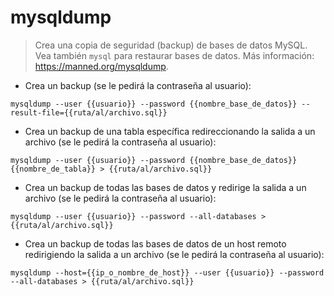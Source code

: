 # mysqldump

> Crea una copia de seguridad (backup) de bases de datos MySQL.
> Vea también `mysql` para restaurar bases de datos.
> Más información: <https://manned.org/mysqldump>.

- Crea un backup (se le pedirá la contraseña al usuario):

`mysqldump --user {{usuario}} --password {{nombre_base_de_datos}} --result-file={{ruta/al/archivo.sql}}`

- Crea un backup de una tabla específica redireccionando la salida a un archivo (se le pedirá la contraseña al usuario):

`mysqldump --user {{usuario}} --password {{nombre_base_de_datos}} {{nombre_de_tabla}} > {{ruta/al/archivo.sql}}`

- Crea un backup de todas las bases de datos y redirige la salida a un archivo (se le pedirá la contraseña al usuario):

`mysqldump --user {{usuario}} --password --all-databases > {{ruta/al/archivo.sql}}`

- Crea un backup de todas las bases de datos de un host remoto redirigiendo la salida a un archivo (se le pedirá la contraseña al usuario):

`mysqldump --host={{ip_o_nombre_de_host}} --user {{usuario}} --password --all-databases > {{ruta/al/archivo.sql}}`
